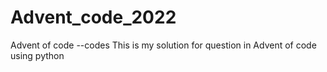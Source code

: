 # Advent_code_2022
Advent of code --codes
This is my solution for question in Advent of code using python
